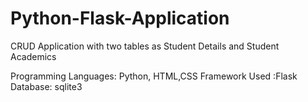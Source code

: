 # Python-Flask-Application
CRUD Application with two tables as Student Details and Student Academics

Programming Languages: Python, HTML,CSS 
Framework Used :Flask
Database: sqlite3
